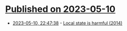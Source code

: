 # [Published on 2023-05-10](index.md)

* [2023-05-10, 22:47:38](https://lobste.rs/s/yqamwr/local_state_is_harmful_2014) - [Local state is harmful (2014)](https://www.scattered-thoughts.net/writing/local-state-is-harmful/)
